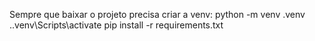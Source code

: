 Sempre que baixar o projeto precisa criar a venv:
python -m venv .venv
.\.venv\Scripts\activate
pip install -r requirements.txt